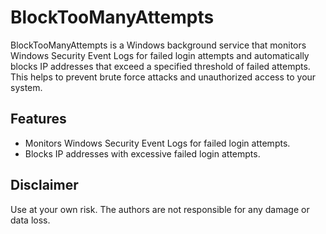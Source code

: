 # BlockTooManyAttempts

BlockTooManyAttempts is a Windows background service that monitors Windows Security Event Logs for failed login attempts and automatically blocks IP addresses that exceed a specified threshold of failed attempts. This helps to prevent brute force attacks and unauthorized access to your system.

## Features

- Monitors Windows Security Event Logs for failed login attempts.
- Blocks IP addresses with excessive failed login attempts.

## Disclaimer

Use at your own risk. The authors are not responsible for any damage or data loss.
